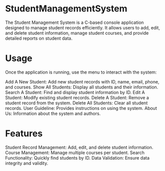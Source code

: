 # StudentManagementSystem
The Student Management System is a C-based console application designed to manage student records efficiently. It allows users to add, edit, and delete student information, manage student courses, and provide detailed reports on student data. 

# Usage
Once the application is running, use the menu to interact with the system:

Add A New Student: Add new student records with ID, name, email, phone, and courses.
Show All Students: Display all students and their information.
Search A Student: Find and display student information by ID.
Edit A Student: Modify existing student records.
Delete A Student: Remove a student record from the system.
Delete All Students: Clear all student records.
User Guideline: Provides instructions on using the system.
About Us: Information about the system and authors.

# Features
Student Record Management: Add, edit, and delete student information.
Course Management: Manage multiple courses per student.
Search Functionality: Quickly find students by ID.
Data Validation: Ensure data integrity and validity.
